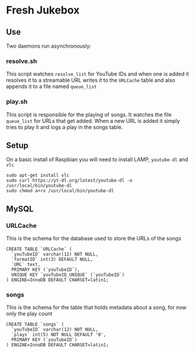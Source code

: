 # Fresh Jukebox


## Use

Two daemons run asynchronously:

### resolve.sh

This script watches `resolve_list` for YouTube IDs and when one is added it resolves it to a streamable URL
writes it to the `URLCache` table and also appends it to a file named `queue_list`

### play.sh

This script is responsible for the playing of songs. It watches the file `queue_list` for URLs that get added.
When a new URL is added it simply tries to play it and logs a play in the songs table.


## Setup

On a basic install of Raspbian you will need to install LAMP, `youtube-dl` and `vlc`

```
sudo apt-get install vlc
sudo curl https://yt-dl.org/latest/youtube-dl -o /usr/local/bin/youtube-dl
sudo chmod a+rx /usr/local/bin/youtube-dl
```

## MySQL

### URLCache

This is the schema for the database used to store the URLs of the songs

```mysql
CREATE TABLE `URLCache` (
  `youTubeID` varchar(12) NOT NULL,
  `formatID` int(3) DEFAULT NULL,
  `URL` text,
  PRIMARY KEY (`youTubeID`),
  UNIQUE KEY `youTubeID_UNIQUE` (`youTubeID`)
) ENGINE=InnoDB DEFAULT CHARSET=latin1;

```

### songs

This is the schema for the table that holds metadata about a song, for now only the play count

```
CREATE TABLE `songs` (
  `youTubeID` varchar(12) NOT NULL,
  `plays` int(5) NOT NULL DEFAULT '0',
  PRIMARY KEY (`youTubeID`)
) ENGINE=InnoDB DEFAULT CHARSET=latin1;

```